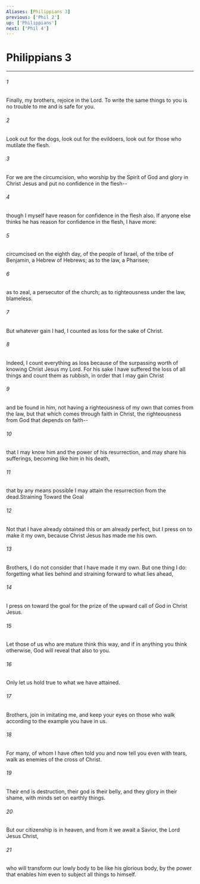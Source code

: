 ```yaml
---
Aliases: [Philippians 3]
previous: ['Phil 2']
up: ['Philippians']
next: ['Phil 4']
---
```

# Philippians 3

***

 

###### 1 
Finally, my brothers, rejoice in the Lord. To write the same things to you is no trouble to me and is safe for you.
 
 

###### 2 
Look out for the dogs, look out for the evildoers, look out for those who mutilate the flesh. 
 

###### 3 
For we are the circumcision, who worship by the Spirit of God and glory in Christ Jesus and put no confidence in the flesh-- 
 

###### 4 
though I myself have reason for confidence in the flesh also. If anyone else thinks he has reason for confidence in the flesh, I have more: 
 

###### 5 
circumcised on the eighth day, of the people of Israel, of the tribe of Benjamin, a Hebrew of Hebrews; as to the law, a Pharisee; 
 

###### 6 
as to zeal, a persecutor of the church; as to righteousness under the law, blameless. 
 

###### 7 
But whatever gain I had, I counted as loss for the sake of Christ. 
 

###### 8 
Indeed, I count everything as loss because of the surpassing worth of knowing Christ Jesus my Lord. For his sake I have suffered the loss of all things and count them as rubbish, in order that I may gain Christ 
 

###### 9 
and be found in him, not having a righteousness of my own that comes from the law, but that which comes through faith in Christ, the righteousness from God that depends on faith-- 
 

###### 10 
that I may know him and the power of his resurrection, and may share his sufferings, becoming like him in his death, 
 

###### 11 
that by any means possible I may attain the resurrection from the dead.Straining Toward the Goal
 
 

###### 12 
Not that I have already obtained this or am already perfect, but I press on to make it my own, because Christ Jesus has made me his own. 
 

###### 13 
Brothers, I do not consider that I have made it my own. But one thing I do: forgetting what lies behind and straining forward to what lies ahead, 
 

###### 14 
I press on toward the goal for the prize of the upward call of God in Christ Jesus. 
 

###### 15 
Let those of us who are mature think this way, and if in anything you think otherwise, God will reveal that also to you. 
 

###### 16 
Only let us hold true to what we have attained.
 
 

###### 17 
Brothers, join in imitating me, and keep your eyes on those who walk according to the example you have in us. 
 

###### 18 
For many, of whom I have often told you and now tell you even with tears, walk as enemies of the cross of Christ. 
 

###### 19 
Their end is destruction, their god is their belly, and they glory in their shame, with minds set on earthly things. 
 

###### 20 
But our citizenship is in heaven, and from it we await a Savior, the Lord Jesus Christ, 
 

###### 21 
who will transform our lowly body to be like his glorious body, by the power that enables him even to subject all things to himself.
 

